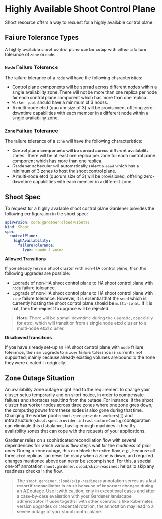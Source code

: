 # Highly Available Shoot Control Plane

Shoot resource offers a way to request for a highly available control plane.

## Failure Tolerance Types

A highly available shoot control plane can be setup with either a failure tolerance of `zone` or `node`.

### `Node` Failure Tolerance

The failure tolerance of a `node` will have the following characteristics:

* Control plane components will be spread across different nodes within a single availability zone. There will not be
  more than one replica per node for each control plane component which has more than one replica.
* `Worker pool` should have a minimum of 3 nodes.
* A multi-node etcd (quorum size of 3) will be provisioned, offering zero-downtime capabilities with each member in a
  different node within a single availability zone.

### `Zone` Failure Tolerance

The failure tolerance of a `zone` will have the following characteristics:

* Control plane components will be spread across different availability zones. There will be at least
  one replica per zone for each control plane component which has more than one replica.
* Gardener scheduler will automatically select a `seed` which has a minimum of 3 zones to host the shoot control plane.
* A multi-node etcd (quorum size of 3) will be provisioned, offering zero-downtime capabilities with each member in a
  different zone.

## Shoot Spec

To request for a highly available shoot control plane Gardener provides the following configuration in the shoot spec:

```yaml
apiVersion: core.gardener.cloud/v1beta1
kind: Shoot
spec:
  controlPlane:
    highAvailability:
      failureTolerance:
        type: <node | zone>
```

**Allowed Transitions**

If you already have a shoot cluster with non-HA control plane, then the following upgrades are possible:
* Upgrade of non-HA shoot control plane to HA shoot control plane with `node` failure tolerance.
* Upgrade of non-HA shoot control plane to HA shoot control plane with `zone` failure tolerance. However, it is essential that the `seed` which is currently hosting the shoot control plane should be `multi-zonal`. If it is not, then the request to upgrade will be rejected.

> **Note:** There will be a small downtime during the upgrade, especially for etcd, which will transition from a single node etcd cluster to a multi-node etcd cluster.

**Disallowed Transitions**

If you have already set-up an HA shoot control plane with `node` failure tolerance, then an upgrade to a `zone` failure tolerance is currently not supported, mainly because already existing volumes are bound to the zone they were created in originally.

## Zone Outage Situation

An availability zone outage might lead to the requirement to change your cluster setup temporarily and on short notice, in order to compensate failures and shortages resulting from the outage.
For instance, if the shoot cluster has worker nodes across three zones where one zone goes down, the computing power from these nodes is also gone during that time.
Changing the worker pool (`shoot.spec.provider.workers[]`) and infrastructure (`shoot.spec.provider.infrastructureConfig`) configuration can eliminate this disbalance, having enough machines in healthy availability zones that can cope with the requests of your applications.

Gardener relies on a sophisticated reconciliation flow with several dependencies for which various flow steps wait for the _readiness_ of prior ones.
During a zone outage, this can block the entire flow, e.g., because all three `etcd` replicas can never be ready when a zone is down, and required changes mentioned above can never be accomplished.
For this, a special one-off annotation `shoot.gardener.cloud/skip-readiness` helps to skip any readiness checks in the flow.

> The `shoot.gardener.cloud/skip-readiness` annotation serves as a last resort if reconciliation is stuck because of important changes during an AZ outage. Use it with caution, only in exceptional cases and after a case-by-case evaluation with your Gardener landscape administrator. If used together with other operations like Kubernetes version upgrades or credential rotation, the annotation may lead to a severe outage of your shoot control plane.
